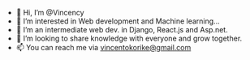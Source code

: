 - 👋 Hi, I’m @Vincency
- 👀 I’m interested in Web development and Machine learning...
- 🌱 I’m an intermediate web dev. in Django, React.js and Asp.net.
- 💞️ I’m looking to share knowledge with everyone and grow together.
- 📫 You can reach me via vincentokorike@gmail.com
